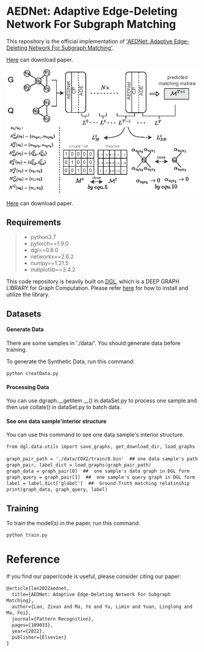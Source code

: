 [comment]: <> (>📋  A template README.md for code accompanying a Machine Learning paper)

# AEDNet: Adaptive Edge-Deleting Network For Subgraph Matching

This repository is the official implementation of ['AEDNet: Adaptive Edge-Deleting Network For Subgraph Matching'](https://doi.org/10.1016/j.patcog.2022.109033).

[Here](https://doi.org/10.1016/j.patcog.2022.109033) can download paper. 

![Architecture](CPADE_loss.png)

[Here](https://doi.org/10.1016/j.patcog.2022.109033) can download paper. 



## Requirements
>* python3.7
>* pytorch==1.9.0
>* dgl==0.8.0
>* networkx==2.6.2
>* numpy==1.21.5
>* matplotlib==3.4.2

This code repository is heavily built on [DGL](https://www.dgl.ai/), which is a DEEP GRAPH LIBRARY for Graph Computation. Please refer [here](https://docs.dgl.ai/index.html#) for how to install and utilize the library.


## Datasets

#### Generate Data
There are some samples in './data/'. You should generate data before training.

To generate the Synthetic Data, run this command:
```train
python creatData.py
```
#### Processing Data
You can use dgraph.__getitem __() in dataSet.py to process one sample and then use collate() in dataSet.py to batch data.
#### See one data sample'interior structure
You can use this command to see one data sample's interior structure.
```train
from dgl.data.utils import save_graphs, get_download_dir, load_graphs

graph_pair_path = './data/COX2/train/0.bin'  ## one data sample's path
graph_pair, label_dict = load_graphs(graph_pair_path)
graph_data = graph_pair[0]  ##  one sample's data graph in DGL form
graph_query = graph_pair[1]  ##  one sample's query graph in DGL form
label = label_dict['glabel']  ##  Ground-Truth matching relatinship
print(graph_data, graph_query, label)
```


## Training

To train the model(s) in the paper, run this command:

```train
python train.py
```
# Reference
If you find our paper/code is useful, please consider citing our paper:

```train
@article{lan2022aednet,
  title={AEDNet: Adaptive Edge-Deleting Network For Subgraph Matching},
  author={Lan, Zixun and Ma, Ye and Yu, Limin and Yuan, Linglong and Ma, Fei},
  journal={Pattern Recognition},
  pages={109033},
  year={2022},
  publisher={Elsevier}
}
```

